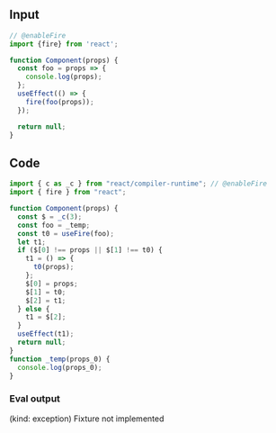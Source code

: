 
## Input

```javascript
// @enableFire
import {fire} from 'react';

function Component(props) {
  const foo = props => {
    console.log(props);
  };
  useEffect(() => {
    fire(foo(props));
  });

  return null;
}

```

## Code

```javascript
import { c as _c } from "react/compiler-runtime"; // @enableFire
import { fire } from "react";

function Component(props) {
  const $ = _c(3);
  const foo = _temp;
  const t0 = useFire(foo);
  let t1;
  if ($[0] !== props || $[1] !== t0) {
    t1 = () => {
      t0(props);
    };
    $[0] = props;
    $[1] = t0;
    $[2] = t1;
  } else {
    t1 = $[2];
  }
  useEffect(t1);
  return null;
}
function _temp(props_0) {
  console.log(props_0);
}

```
      
### Eval output
(kind: exception) Fixture not implemented